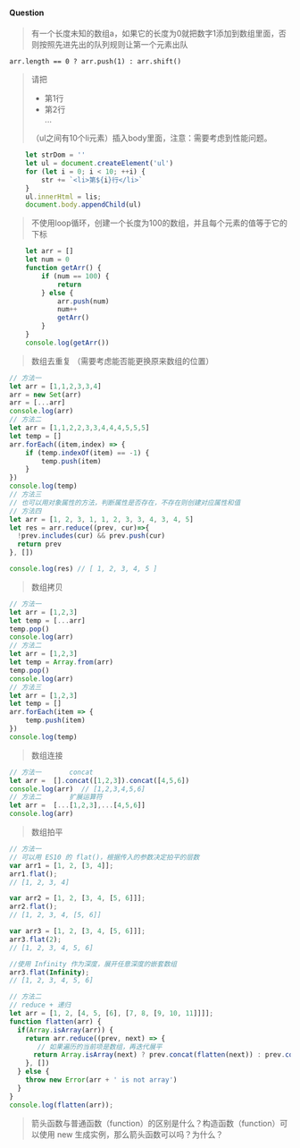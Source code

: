 #### Question
>有一个长度未知的数组a，如果它的长度为0就把数字1添加到数组里面，否则按照先进先出的队列规则让第一个元素出队

```arr.length == 0 ? arr.push(1) : arr.shift()```



>请把<ul><li>第1行</li><li>第2行</li>...</ul>（ul之间有10个li元素）插入body里面，注意：需要考虑到性能问题。
```js
    let strDom = ''
    let ul = document.createElement('ul')
    for (let i = 0; i < 10; ++i) {
        str += `<li>第${i}行</li>`
    }
    ul.innerHtml = lis;
    document.body.appendChild(ul)
```

>不使用loop循环，创建一个长度为100的数组，并且每个元素的值等于它的下标
```js
    let arr = []
    let num = 0
    function getArr() {
        if (num == 100) {
            return
        } else {
            arr.push(num)
            num++
            getArr()
        }
    }
    console.log(getArr())
```

>数组去重复
（需要考虑能否能更换原来数组的位置）
```js
// 方法一
let arr = [1,1,2,3,3,4]
arr = new Set(arr)
arr = [...arr]
console.log(arr)
// 方法二
let arr = [1,1,2,2,3,3,4,4,4,5,5,5]
let temp = []
arr.forEach((item,index) => {
    if (temp.indexOf(item) == -1) {
        temp.push(item)
    }
})
console.log(temp)
// 方法三
// 也可以用对象属性的方法，判断属性是否存在，不存在则创建对应属性和值
// 方法四
let arr = [1, 2, 3, 1, 1, 2, 3, 3, 4, 3, 4, 5]
let res = arr.reduce((prev, cur)=>{
  !prev.includes(cur) && prev.push(cur)
  return prev
}, [])

console.log(res) // [ 1, 2, 3, 4, 5 ]
```
>数组拷贝
```js
// 方法一
let arr = [1,2,3]
let temp = [...arr]
temp.pop()
console.log(arr)
// 方法二
let arr = [1,2,3]
let temp = Array.from(arr)
temp.pop()
console.log(arr)
// 方法三
let arr = [1,2,3]
let temp = []
arr.forEach(item => {
    temp.push(item)
})
console.log(temp)
```
>数组连接
```js
// 方法一       concat
let arr =  [].concat([1,2,3]).concat([4,5,6])
console.log(arr)  // [1,2,3,4,5,6]
// 方法二       扩展运算符
let arr =  [...[1,2,3],...[4,5,6]]
console.log(arr)
```
> 数组拍平
```js
// 方法一
// 可以用 ES10 的 flat()，根据传入的参数决定拍平的层数
var arr1 = [1, 2, [3, 4]];
arr1.flat(); 
// [1, 2, 3, 4]

var arr2 = [1, 2, [3, 4, [5, 6]]];
arr2.flat();
// [1, 2, 3, 4, [5, 6]]

var arr3 = [1, 2, [3, 4, [5, 6]]];
arr3.flat(2);
// [1, 2, 3, 4, 5, 6]

//使用 Infinity 作为深度，展开任意深度的嵌套数组
arr3.flat(Infinity); 
// [1, 2, 3, 4, 5, 6]

// 方法二
// reduce + 递归
let arr = [1, 2, [4, 5, [6], [7, 8, [9, 10, 11]]]];
function flatten(arr) {
  if(Array.isArray(arr)) {
    return arr.reduce((prev, next) => {
       // 如果遍历的当前项是数组，再迭代展平
      return Array.isArray(next) ? prev.concat(flatten(next)) : prev.concat(next)
    }, [])
  } else {
    throw new Error(arr + ' is not array')
  }
}
console.log(flatten(arr));
```


>箭头函数与普通函数（function）的区别是什么？构造函数（function）可以使用 new 生成实例，那么箭头函数可以吗？为什么？